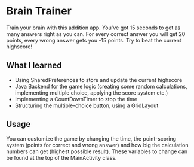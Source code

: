 # Brain Trainer
Train your brain with this addition app. You've got 15 seconds to get as many answers right as you can. For every correct answer you will get 20 points, every wrong answer gets you -15 points. Try to beat the current highscore!

## What I learned
- Using SharedPreferences to store and update the current highscore 
- Java Backend for the game logic (creating some random calculations, implementing multiple choice, applying the score system etc.)
- Implementing a CountDownTimer to stop the time
- Structuring the multiple-choice button, using a GridLayout

## Usage
You can customize the game by changing the time, the point-scoring system (points for correct and wrong answer) and how big the calculation numbers can get (highest possible result). These variables to change can be found at the top of the MainActivity class.  